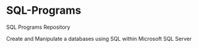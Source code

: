 # SQL-Programs
SQL Programs Repository

Create and Manipulate a databases using SQL within Microsoft SQL Server
